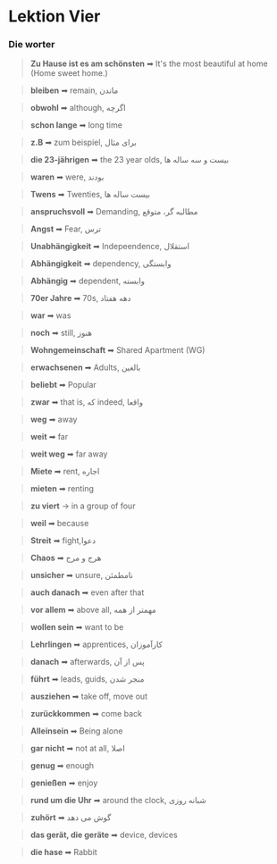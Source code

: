 # Lektion Vier

### Die worter

> **Zu Hause ist es am schönsten** ➡ It's the most beautiful at home (Home sweet home.)

> **bleiben** ➡ remain, ماندن

> **obwohl** ➡ although, اگرچه

> **schon lange** ➡ long time

> **z.B** ➡ zum beispiel, برای مثال

> **die 23-jährigen** ➡ the 23 year olds, بیست و سه ساله ها

> **waren** ➡ were, بودند

> **Twens** ➡ Twenties, بیست ساله ها

> **anspruchsvoll** ➡ Demanding, مطالبه گر، متوقع

> **Angst** ➡ Fear, ترس

> **Unabhängigkeit** ➡ Indepeendence, استقلال

> **Abhängigkeit** ➡ dependency, وابستگی

> **Abhängig** ➡ dependent, وابسته

> **70er Jahre** ➡ 70s, دهه هفتاد

> **war** ➡ was

> **noch** ➡ still, هنوز

> **Wohngemeinschaft** ➡ Shared Apartment (WG)

> **erwachsenen** ➡ Adults, بالغین

> **beliebt** ➡ Popular

> **zwar** ➡ that is, که indeed, واقعا

> **weg** ➡ away

> **weit** ➡ far

> **weit weg** ➡ far away

> **Miete** ➡ rent, اجاره

> **mieten** ➡ renting

> **zu viert** -> in a group of four

> **weil** ➡ because

> **Streit** ➡ fight,دعوا

> **Chaos** ➡ هرج و مرج

> **unsicher** ➡ unsure, نامطمئن

> **auch danach** ➡ even after that

> **vor allem** ➡ above all, مهمتر از همه

> **wollen sein** ➡ want to be

> **Lehrlingen** ➡ apprentices, کارآموزان

> **danach** ➡ afterwards, پس از آن

> **führt** ➡ leads, guids, منجر شدن

> **ausziehen** ➡ take off, move out

> **zurückkommen** ➡ come back

> **Alleinsein** ➡ Being alone

> **gar nicht** ➡ not at all, اصلا

> **genug** ➡ enough

> **genießen** ➡ enjoy

> **rund um die Uhr** ➡ around the clock, شبانه روزی

> **zuhört** ➡ گوش می دهد

> **das gerät, die geräte** ➡ device, devices

> **die hase** ➡ Rabbit
